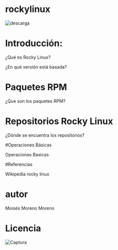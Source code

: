 # rockylinux

![descarga](https://user-images.githubusercontent.com/114906901/217318810-9d32c1dc-e334-4cbc-aea7-f0f156b57c56.png)

# Introducción:
¿Qué es Rocky Linux?

¿En qué versión está basada?

# Paquetes RPM
¿Que son los paquetes RPM?
# Repositorios Rocky Linux

¿Dónde se encuentra los repositorios?

#Operaciones Básicas

Operaciones Basicas

#Referencias

Wikipedia
rocky linux

# autor
Moisés Moreno Moreno

# Licencia
![Captura](https://user-images.githubusercontent.com/114906901/217319944-911b781d-f207-4564-9fda-4d05ec1613e9.PNG)
